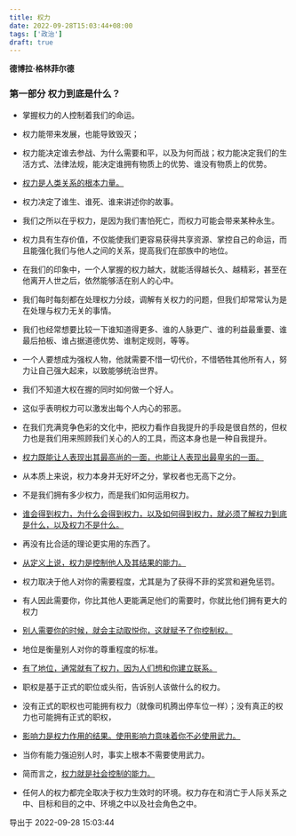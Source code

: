 ```yaml
---
title: 权力
date: 2022-09-28T15:03:44+08:00
tags: ['政治']
draft: true
---
```


**德博拉·格林菲尔德**


### 第一部分 权力到底是什么？

* 掌握权力的人控制着我们的命运。

* 权力能带来发展，也能导致毁灭；

* 权力能决定谁去参战、为什么需要和平，以及为何而战；权力能决定我们的生活方式、法律法规，能决定谁拥有物质上的优势、谁没有物质上的优势。

* [权力是人类关系的根本力量。]()

* 权力决定了谁生、谁死、谁来讲述你的故事。

* 我们之所以在乎权力，是因为我们害怕死亡，而权力可能会带来某种永生。

* 权力具有生存价值，不仅能使我们更容易获得共享资源、掌控自己的命运，而且能强化我们与他人之间的关系，提高我们在部族中的地位。

* 在我们的印象中，一个人掌握的权力越大，就能活得越长久、越精彩，甚至在他离开人世之后，依然能够活在别人的心中。

* 我们每时每刻都在处理权力分歧，调解有关权力的问题，但我们却常常认为是在处理与权力无关的事情。

* 我们也经常想要比较一下谁知道得更多、谁的人脉更广、谁的利益最重要、谁最后拍板、谁占据道德优势、谁制定规则，等等。

* 一个人要想成为强权人物，他就需要不惜一切代价，不惜牺牲其他所有人，努力让自己强大起来，以致能够统治世界。

* 我们不知道大权在握的同时如何做一个好人。

* 这似乎表明权力可以激发出每个人内心的邪恶。

* 在我们充满竞争色彩的文化中，把权力看作自我提升的手段是很自然的，但权力也是我们用来照顾我们关心的人的工具，而这本身也是一种自我提升。

* [权力既能让人表现出其最高尚的一面，也能让人表现出最卑劣的一面。]()

* 从本质上来说，权力本身并无好坏之分，掌权者也无高下之分。

* 不是我们拥有多少权力，而是我们如何运用权力。

* [谁会得到权力，为什么会得到权力，以及如何得到权力，就必须了解权力到底是什么，以及权力不是什么。]()

* 再没有比合适的理论更实用的东西了。

* [从定义上说，权力是控制他人及其结果的能力。]()

* 权力取决于他人对你的需要程度，尤其是为了获得不菲的奖赏和避免惩罚。

* 有人因此需要你，你比其他人更能满足他们的需要时，你就比他们拥有更大的权力

* [别人需要你的时候，就会主动取悦你，这就赋予了你控制权。]()

* 地位是衡量别人对你的尊重程度的标准。

* [有了地位，通常就有了权力，因为人们想和你建立联系。]()

* 职权是基于正式的职位或头衔，告诉别人该做什么的权力。

* 没有正式的职权也可能拥有权力（就像司机腾出停车位一样）；没有真正的权力也可能拥有正式的职权，

* [影响力是权力作用的结果。使用影响力意味着你不必使用武力。]()

* 当你有能力强迫别人时，事实上根本不需要使用武力。

* 简而言之，[权力就是社会控制的能力。]()

* 任何人的权力都完全取决于权力生效时的环境。权力存在和消亡于人际关系之中、目标和目的之中、环境之中以及社会角色之中。

导出于 2022-09-28 15:03:44

